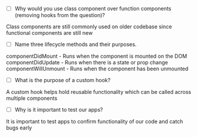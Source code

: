 - [ ] Why would you use class component over function components (removing hooks from the question)?

Class components are still commonly used on older codebase since functional components are still new


- [ ] Name three lifecycle methods and their purposes.

componentDidMount - Runs when the component is mounted on the DOM
componentDidUpdate - Runs when there is a state or prop change
componentWillUnmount - Runs when the component has been unmounted


- [ ] What is the purpose of a custom hook?

A custom hook helps hold reusable functionality which can be called across multiple components 


- [ ] Why is it important to test our apps?

It is important to test apps to confirm functionality of our code and catch bugs early